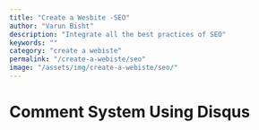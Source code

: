 ```yaml
---
title: "Create a Wesbite -SEO"
author: "Varun Bisht"
description: "Integrate all the best practices of SEO"
keywords: ""
category: "create a webiste"
permalink: "/create-a-webiste/seo"
image: "/assets/img/create-a-webiste/seo/"
---
```

# Comment System Using Disqus
